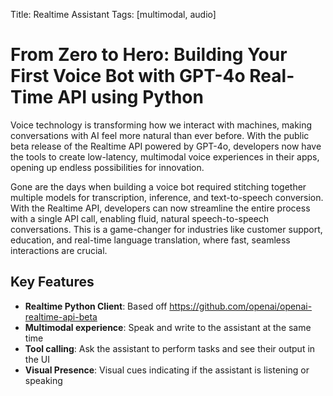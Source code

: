 Title: Realtime Assistant
Tags: [multimodal, audio]

# From Zero to Hero: Building Your First Voice Bot with GPT-4o Real-Time API using Python

Voice technology is transforming how we interact with machines, making conversations with AI feel more natural than ever before. With the public beta release of the Realtime API powered by GPT-4o, developers now have the tools to create low-latency, multimodal voice experiences in their apps, opening up endless possibilities for innovation.

 

Gone are the days when building a voice bot required stitching together multiple models for transcription, inference, and text-to-speech conversion. With the Realtime API, developers can now streamline the entire process with a single API call, enabling fluid, natural speech-to-speech conversations. This is a game-changer for industries like customer support, education, and real-time language translation, where fast, seamless interactions are crucial.

## Key Features

- **Realtime Python Client**: Based off https://github.com/openai/openai-realtime-api-beta
- **Multimodal experience**: Speak and write to the assistant at the same time
- **Tool calling**: Ask the assistant to perform tasks and see their output in the UI
- **Visual Presence**: Visual cues indicating if the assistant is listening or speaking
